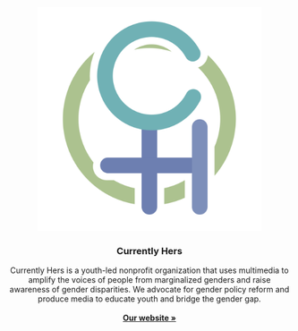 <p align="center"><img src="Images/Currently Hers Logo.PNG" alt="Currently Hers Logo" width="400"/></p>

  <h3 align="center">Currently Hers</h3>

  <p align="center">
    Currently Hers is a youth-led nonprofit organization that uses multimedia to amplify the voices of people from marginalized genders and raise awareness of gender disparities. We advocate for gender policy reform and produce media to educate youth and bridge the gender gap.
    <br><br>
    <a href="http://currentlyhers.github.io/"><strong>Our website »</strong></a>
  </p>
</p>
